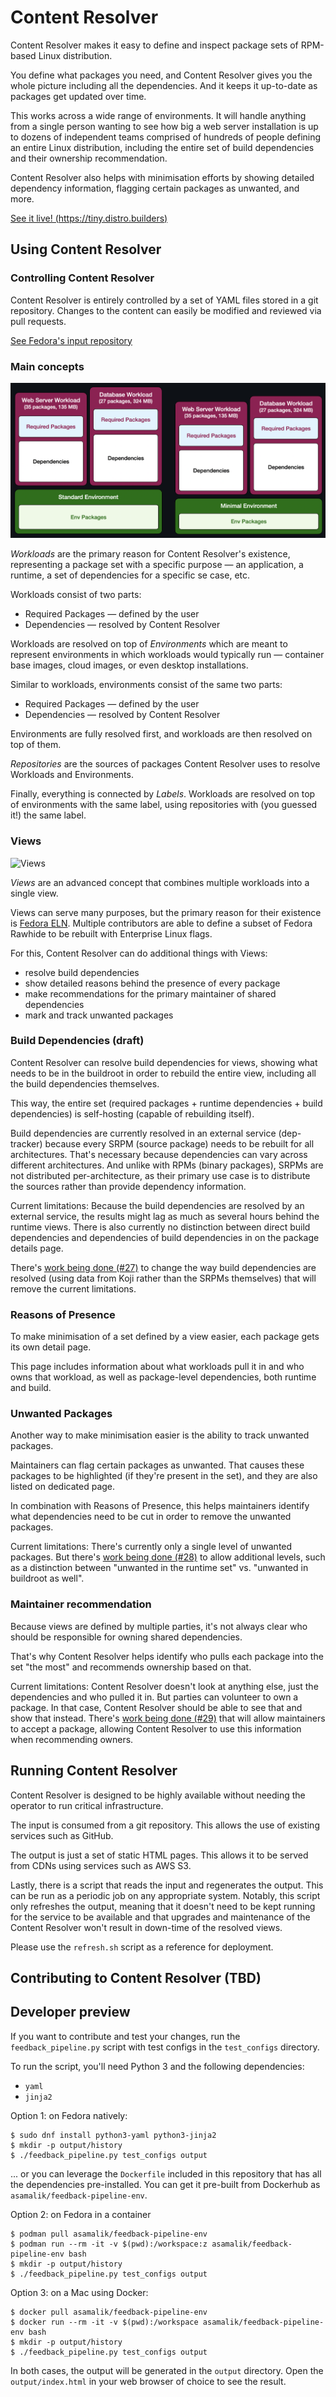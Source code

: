 # Content Resolver

Content Resolver makes it easy to define and inspect package sets of RPM-based Linux distribution.

You define what packages you need, and Content Resolver gives you the whole picture including all the dependencies. And it keeps it up-to-date as packages get updated over time.

This works across a wide range of environments. It will handle anything from a single person wanting to see how big a web server installation is up to dozens of independent teams comprised of hundreds of people defining an entire Linux distribution, including the entire set of build dependencies and their ownership recommendation.

Content Resolver also helps with minimisation efforts by showing detailed dependency information, flagging certain packages as unwanted, and more.

[See it live! (https://tiny.distro.builders)](https://tiny.distro.builders)

## Using Content Resolver

### Controlling Content Resolver

Content Resolver is entirely controlled by a set of YAML files stored in a git repository. Changes to the content can easily be modified and reviewed via pull requests.

[See Fedora's input repository](https://github.com/minimization/content-resolver-input)

### Main concepts

![Workloads and Environments](docs/img/workloads-and-envs.png)

*Workloads* are the primary reason for Content Resolver's existence, representing a package set with a specific purpose — an application, a runtime, a set of dependencies for a specific se case, etc.

Workloads consist of two parts:
* Required Packages — defined by the user
* Dependencies — resolved by Content Resolver

Workloads are resolved on top of *Environments* which are meant to represent environments in which workloads would typically run — container base images, cloud images, or even desktop installations.

Similar to workloads, environments consist of the same two parts:
* Required Packages — defined by the user
* Dependencies — resolved by Content Resolver

Environments are fully resolved first, and workloads are then resolved on top of them.

*Repositories* are the sources of packages Content Resolver uses to resolve Workloads and Environments.

Finally, everything is connected by *Labels*. Workloads are resolved on top of environments with the same label, using repositories with (you guessed it!) the same label.

### Views

![Views](docs/img/views.png)

*Views* are an advanced concept that combines multiple workloads into a single view.

Views can serve many purposes, but the primary reason for their existence is [Fedora ELN](https://docs.fedoraproject.org/en-US/eln/). Multiple contributors are able to define a subset of Fedora Rawhide to be rebuilt with Enterprise Linux flags.

For this, Content Resolver can do additional things with Views:
* resolve build dependencies
* show detailed reasons behind the presence of every package
* make recommendations for the primary maintainer of shared dependencies
* mark and track unwanted packages

### Build Dependencies (draft)

Content Resolver can resolve build dependencies for views, showing what needs to be in the buildroot in order to rebuild the entire view, including all the build dependencies themselves.

This way, the entire set (required packages + runtime dependencies + build dependencies) is self-hosting (capable of rebuilding itself).

Build dependencies are currently resolved in an external service (dep-tracker) because every SRPM (source package) needs to be rebuilt for all architectures. That's necessary because dependencies can vary across different architectures. And unlike with RPMs (binary packages), SRPMs are not distributed per-architecture, as their primary use case is to distribute the sources rather than provide dependency information.

Current limitations: Because the build dependencies are resolved by an external service, the results might lag as much as several hours behind the runtime views. There is also currently no distinction between direct build dependencies and dependencies of build dependencies in on the package details page.

There's [work being done (#27)](https://github.com/minimization/content-resolver/issues/27) to change the way build dependencies are resolved (using data from Koji rather than the SRPMs themselves) that will remove the current limitations.

### Reasons of Presence

To make minimisation of a set defined by a view easier, each package gets its own detail page.

This page includes information about what workloads pull it in and who owns that workload, as well as package-level dependencies, both runtime and build.

### Unwanted Packages

Another way to make minimisation easier is the ability to track unwanted packages.

Maintainers can flag certain packages as unwanted. That causes these packages to be highlighted (if they're present in the set), and they are also listed on dedicated page.

In combination with Reasons of Presence, this helps maintainers identify what dependencies need to be cut in order to remove the unwanted packages.

Current limitations: There's currently only a single level of unwanted packages. But there's [work being done (#28)](https://github.com/minimization/content-resolver/issues/28) to allow additional levels, such as a distinction between "unwanted in the runtime set" vs. "unwanted in buildroot as well".

### Maintainer recommendation

Because views are defined by multiple parties, it's not always clear who should be responsible for owning shared dependencies.

That's why Content Resolver helps identify who pulls each package into the set "the most" and recommends ownership based on that.

Current limitations: Content Resolver doesn't look at anything else, just the dependencies and who pulled it in. But parties can volunteer to own a package. In that case, Content Resolver should be able to see that and show that instead. There's [work being done (#29)](https://github.com/minimization/content-resolver/issues/29) that will allow maintainers to accept a package, allowing Content Resolver to use this information when recommending owners.

## Running Content Resolver

Content Resolver is designed to be highly available without needing the operator to run critical infrastructure.

The input is consumed from a git repository. This allows the use of existing services such as GitHub.

The output is just a set of static HTML pages. This allows it to be served from CDNs using services such as AWS S3.

Lastly, there is a script that reads the input and regenerates the output. This can be run as a periodic job on any appropriate system. Notably, this script only refreshes the output, meaning that it doesn't need to be kept running for the service to be available and that upgrades and maintenance of the Content Resolver won't result in down-time of the resolved views.

Please use the `refresh.sh` script as a reference for deployment.

## Contributing to Content Resolver (TBD)

## Developer preview

If you want to contribute and test your changes, run the `feedback_pipeline.py` script with test configs in the `test_configs` directory.

To run the script, you'll need Python 3 and the following dependencies:

* `yaml`
* `jinja2`

Option 1: on Fedora natively:

```
$ sudo dnf install python3-yaml python3-jinja2
$ mkdir -p output/history
$ ./feedback_pipeline.py test_configs output
```

... or you can leverage the `Dockerfile` included in this repository that has all the dependencies pre-installed. You can get it pre-built from Dockerhub as `asamalik/feedback-pipeline-env`.

Option 2: on Fedora in a container

```
$ podman pull asamalik/feedback-pipeline-env
$ podman run --rm -it -v $(pwd):/workspace:z asamalik/feedback-pipeline-env bash
$ mkdir -p output/history
$ ./feedback_pipeline.py test_configs output
```

Option 3: on a Mac using Docker:

```
$ docker pull asamalik/feedback-pipeline-env
$ docker run --rm -it -v $(pwd):/workspace asamalik/feedback-pipeline-env bash
$ mkdir -p output/history
$ ./feedback_pipeline.py test_configs output
```

In both cases, the output will be generated in the `output` directory. Open the `output/index.html` in your web browser of choice to see the result.
